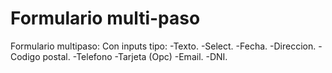 # Formulario multi-paso

Formulario multipaso:
Con inputs tipo:
-Texto.
-Select.
-Fecha.
-Direccion.
-Codigo postal.
-Telefono
-Tarjeta (Opc)
-Email.
-DNI.
